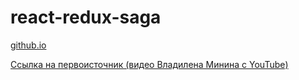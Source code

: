 # react-redux-saga

[github.io](https://ps-fedorova.github.io/react-redux-saga)

[Ссылка на первоисточник (видео Владилена Минина с YouTube)](https://www.youtube.com/watch?v=G3GGXIhggGs)
